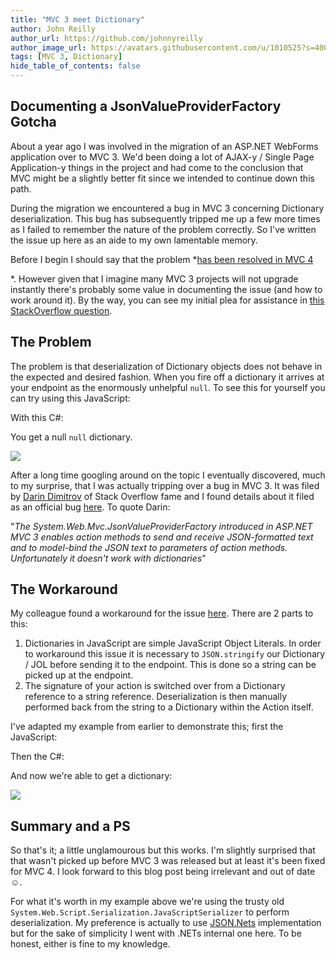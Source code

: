 ```yaml
---
title: "MVC 3 meet Dictionary"
author: John Reilly
author_url: https://github.com/johnnyreilly
author_image_url: https://avatars.githubusercontent.com/u/1010525?s=400&u=294033082cfecf8ad1645b4290e362583b33094a&v=4
tags: [MVC 3, Dictionary]
hide_table_of_contents: false
---
```

## Documenting a JsonValueProviderFactory Gotcha

 About a year ago I was involved in the migration of an ASP.NET WebForms application over to MVC 3. We'd been doing a lot of AJAX-y / Single Page Application-y things in the project and had come to the conclusion that MVC might be a slightly better fit since we intended to continue down this path.

During the migration we encountered a bug in MVC 3 concerning Dictionary deserialization. This bug has subsequently tripped me up a few more times as I failed to remember the nature of the problem correctly. So I've written the issue up here as an aide to my own lamentable memory.

Before I begin I should say that the problem *<u>has been resolved in MVC 4</u>

*. However given that I imagine many MVC 3 projects will not upgrade instantly there's probably some value in documenting the issue (and how to work around it). By the way, you can see my initial plea for assistance in [this StackOverflow question](<http://stackoverflow.com/q/6881440/761388>).

## The Problem

The problem is that deserialization of Dictionary objects does not behave in the expected and desired fashion. When you fire off a dictionary it arrives at your endpoint as the enormously unhelpful `null`. To see this for yourself you can try using this JavaScript:

<script src="https://gist.github.com/3931778.js?file=PostDictionaryTest.js"></script>

With this C#:

<script src="https://gist.github.com/3931778.js?file=HomeController.cs"></script>

You get a null `null` dictionary.

![](http://3.bp.blogspot.com/-Lsz_lrqsLF8/UIVcfCzfGrI/AAAAAAAAAVM/gkq0qsVZTMw/s400/MyDictionaryIsNull.png)

After a long time googling around on the topic I eventually discovered, much to my surprise, that I was actually tripping over a bug in MVC 3. It was filed by [Darin Dimitrov](<http://stackoverflow.com/users/29407/darin-dimitrov>) of Stack Overflow fame and I found details about it filed as an official bug [here](<http://connect.microsoft.com/VisualStudio/feedback/details/636647/make-jsonvalueproviderfactory-work-with-dictionary-types-in-asp-net-mvc>). To quote Darin:

"*The System.Web.Mvc.JsonValueProviderFactory introduced in ASP.NET MVC 3 enables action methods to send and receive JSON-formatted text and to model-bind the JSON text to parameters of action methods. Unfortunately it doesn't work with dictionaries*"

## The Workaround

My colleague found a workaround for the issue [here](<http://stackoverflow.com/a/5397743/761388>). There are 2 parts to this:

1. Dictionaries in JavaScript are simple JavaScript Object Literals. In order to workaround this issue it is necessary to `JSON.stringify` our Dictionary / JOL before sending it to the endpoint. This is done so a string can be picked up at the endpoint.
2. The signature of your action is switched over from a Dictionary reference to a string reference. Deserialization is then manually performed back from the string to a Dictionary within the Action itself.

<!-- -->

I've adapted my example from earlier to demonstrate this; first the JavaScript:

<script src="https://gist.github.com/3931778.js?file=PostDictionaryTestWorkaround.js"></script>

Then the C#:

<script src="https://gist.github.com/3931778.js?file=HomeControllerWorkaround.cs"></script>

And now we're able to get a dictionary:

![](http://1.bp.blogspot.com/-7_sHRAsZjbY/UIVnwqH7tRI/AAAAAAAAAVg/jkYd3aHKPF4/s400/MyDictionaryIsNotNull.png)

## Summary and a PS

So that's it; a little unglamourous but this works. I'm slightly surprised that that wasn't picked up before MVC 3 was released but at least it's been fixed for MVC 4. I look forward to this blog post being irrelevant and out of date ☺.

For what it's worth in my example above we're using the trusty old `System.Web.Script.Serialization.JavaScriptSerializer` to perform deserialization. My preference is actually to use [JSON.Nets](<http://james.newtonking.com/projects/json-net.aspx>) implementation but for the sake of simplicity I went with .NETs internal one here. To be honest, either is fine to my knowledge.



